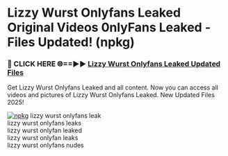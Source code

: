 # Lizzy Wurst Onlyfans Leaked Original Videos 0nlyFans Leaked - Files Updated! (npkg)

<h3>🔴 CLICK HERE 🌐==►► <a href="https://tinyurl.com/2jnfzry5" rel="nofollow">Lizzy Wurst Onlyfans Leaked Updated Files</a></h3>

Get Lizzy Wurst Onlyfans Leaked and all content. Now you can access all videos and pictures of Lizzy Wurst Onlyfans Leaked. New Updated Files 2025!

[![npkg](https://i.imgur.com/GyGTBgg.gif)](https://tinyurl.com/2jnfzry5)
lizzy wurst onlyfans leak<br>
lizzy wurst onlyfans leaks<br>
lizzy wurst onlyfan leaked<br>
lizzy wurst onlyfan leaks<br>
lizzy wurst onlyfans nudes
